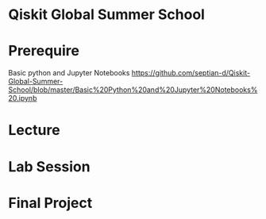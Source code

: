 # Qiskit Global Summer School


# Prerequire
Basic python and Jupyter Notebooks
https://github.com/septian-d/Qiskit-Global-Summer-School/blob/master/Basic%20Python%20and%20Jupyter%20Notebooks%20.ipynb


# Lecture



# Lab Session



# Final Project
